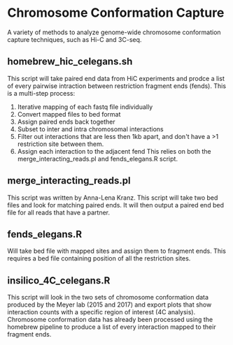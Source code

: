 # Chromosome Conformation Capture
A variety of methods to analyze genome-wide chromosome conformation capture techniques, such as Hi-C and 3C-seq. 


## homebrew_hic_celegans.sh
This script will take paired end data from HiC experiments and prodce a list of every pairwise intraction between restriction fragment ends (fends). This is a multi-step process:
1) Iterative mapping of each fastq file individually
2) Convert mapped files to bed format
3) Assign paired ends back together
4) Subset to inter and intra chromosomal interactions
5) Filter out interactions that are less then 1kb apart, and don't have a >1 restriction site between them. 
6) Assign each interaction to the adjacent fend
This relies on both the merge_interacting_reads.pl and fends_elegans.R script. 

## merge_interacting_reads.pl
This script was written by Anna-Lena Kranz. This script will take two bed files and look for matching paired ends. It will then output a paired end bed file for all reads that have a partner.

## fends_elegans.R
Will take bed file with mapped sites and assign them to fragment ends. This requires a bed file containing position of all the restriction sites.

## insilico_4C_celegans.R
This script will look in the two sets of chromosome conformation data produced by the Meyer lab (2015 and 2017) and export plots that show interaction counts with a specific region of interest (4C analysis). Chromosome conformation data has already been processed using the homebrew pipeline to produce a list of every interaction mapped to their fragment ends.

